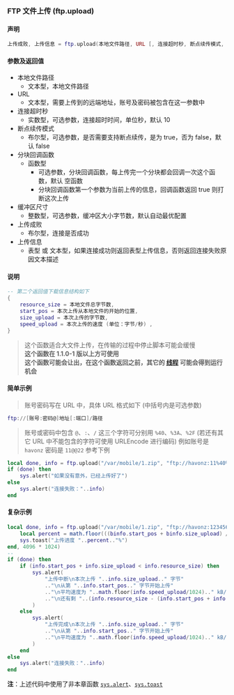 ### FTP 文件上传 \(**ftp\.upload**\)


#### 声明
```lua
上传成败, 上传信息 = ftp.upload(本地文件路径, URL [, 连接超时秒, 断点续传模式, 分块回调函数, 缓冲区尺寸 ])
```

#### 参数及返回值
- 本地文件路径
    - 文本型，本地文件路径
- URL
    - 文本型，需要上传到的远端地址，账号及密码被包含在这一参数中
- 连接超时秒
    - 实数型，可选参数，连接超时时间，单位秒，默认 10
- 断点续传模式
    - 布尔型，可选参数，是否需要支持断点续传，是为 true，否为 false，默认 false
- 分块回调函数
    - 函数型
         - 可选参数，分块回调函数，每上传完一个分块都会回调一次这个函数，默认 空函数
         - 分块回调函数第一个参数为当前上传的信息，回调函数返回 true 则打断这次上传
- 缓冲区尺寸
    - 整数型，可选参数，缓冲区大小字节数，默认自动最优配置
- 上传成败
    - 布尔型，连接是否成功
- 上传信息
    - 表型 或 文本型，如果连接成功则返回表型上传信息，否则返回连接失败原因文本描述


#### 说明
```lua
-- 第二个返回值下载信息结构如下
{
    resource_size = 本地文件总字节数,
    start_pos = 本次上传从本地文件的开始的位置,
    size_upload = 本次上传的字节数,
    speed_upload = 本次上传的速度 (单位：字节/秒) ,
}
```
> 这个函数适合大文件上传，在传输的过程中停止脚本可能会缓慢  
> **这个函数在 1\.1\.0\-1 版以上方可使用**  
> **这个函数可能会让出，在这个函数返回之前，其它的 [线程](/Handbook/thread/README.md) 可能会得到运行机会**  
        

#### 简单示例  
> 账号密码写在 URL 中，具体 URL 格式如下 \(中括号内是可选参数\)  
```lua
ftp://[账号:密码@]地址[:端口]/路径
```
> 账号或密码中包含 `@`、`:`、`/` 这三个字符可分别用 `%40`、`%3A`、`%2F` \(若还有其它 URL 中不能包含的字符可使用 URLEncode 进行编码\) 
> 例如账号是 ``havonz`` 密码是 ``11@@22`` 参考下例
```lua
local done, info = ftp.upload("/var/mobile/1.zip", "ftp://havonz:11%40%4022@192.168.31.13/1.zip")
if (done) then
    sys.alert("如果没有意外，已经上传好了")
else
    sys.alert("连接失败："..info)
end
```


#### 复杂示例  
```lua
local done, info = ftp.upload("/var/mobile/1.zip", "ftp://havonz:123456@192.168.31.13/1.zip", 10, true, function(binfo)
    local percent = math.floor(((binfo.start_pos + binfo.size_upload) / binfo.resource_size) * 100)
    sys.toast("上传进度 "..percent.."%")
end, 4096 * 1024)
--
if (done) then
	if (info.start_pos + info.size_upload < info.resource_size) then
	    sys.alert(
	        "上传中断\n本次上传 "..info.size_upload.." 字节"
	        .."\n从第 "..info.start_pos.." 字节开始上传"
	        .."\n平均速度为 "..math.floor(info.speed_upload/1024).." kB/s"
	        .."\n还有剩 "..(info.resource_size - (info.start_pos + info.size_upload)).." 字节"
	    )
	else
	    sys.alert(
	        "上传完成\n本次上传 "..info.size_upload.." 字节"
	        .."\n从第 "..info.start_pos.." 字节开始上传"
	        .."\n平均速度为 "..math.floor(info.speed_upload/1024).." kB/s"
	    )
	end
else
	sys.alert("连接失败："..info)
end
```
**注**：上述代码中使用了非本章函数 [`sys.alert`](/Handbook/sys/sys.alert.md)、[`sys.toast`](/Handbook/sys/sys.toast.md)  

